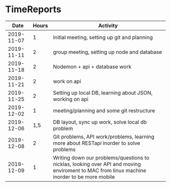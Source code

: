 # TimeReports

| Date  |      Hours    | Activity                                       |
| ----------- | ------- |------------------------------------------------
| 2019-11-07  | 1       |  Initial meeting, setting up git and planning           |
| 2019-11-11  | 2       |  group meeting, setting up node and database         | 
| 2019-11-18  | 2      |  Nodemon + api + database work         |
| 2019-11-21  | 2       |  work on api         |
| 2019-11-25  | 2       |  Setting up local DB, learning about JSON, working on api        |
| 2019-12-02  | 1       |  meeting/planning and some git restructure      |
| 2019-12-06  | 1,5       |  DB layout, sync up work, solve local db problem      |
| 2019-12-08 | 2       |  Git problems, API work/problems, learning more about RESTapi inorder to solve problems      |
| 2019-12-09  | 1       |  Writing down our problems/questions to nicklas, looking over API and moving enviroment to MAC from linux machine inorder to be more mobile |
